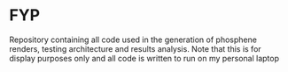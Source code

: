 # FYP
Repository containing all code used in the generation of phosphene renders, testing architecture and results analysis. Note that this is for display purposes only and all code is written to run on my personal laptop
